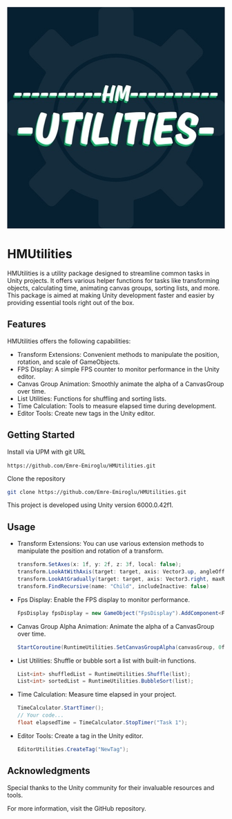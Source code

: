 <img src="icon.jpg" width="512" height="512" alt="HMUtilities Logo">

# HMUtilities
HMUtilities is a utility package designed to streamline common tasks in Unity projects. It offers various helper functions for tasks like transforming objects, calculating time, animating canvas groups, sorting lists, and more. This package is aimed at making Unity development faster and easier by providing essential tools right out of the box.

## Features
HMUtilities offers the following capabilities:
* Transform Extensions: Convenient methods to manipulate the position, rotation, and scale of GameObjects.
* FPS Display: A simple FPS counter to monitor performance in the Unity editor.
* Canvas Group Animation: Smoothly animate the alpha of a CanvasGroup over time.
* List Utilities: Functions for shuffling and sorting lists.
* Time Calculation: Tools to measure elapsed time during development.
* Editor Tools: Create new tags in the Unity editor.

## Getting Started
Install via UPM with git URL

`https://github.com/Emre-Emiroglu/HMUtilities.git`

Clone the repository
```bash
git clone https://github.com/Emre-Emiroglu/HMUtilities.git
```
This project is developed using Unity version 6000.0.42f1.

## Usage
* Transform Extensions: You can use various extension methods to manipulate the position and rotation of a transform.
    ```csharp
    transform.SetAxes(x: 1f, y: 2f, z: 3f, local: false);
    transform.LookAtWithAxis(target: target, axis: Vector3.up, angleOffset: 45f);
    transform.LookAtGradually(target: target, axis: Vector3.right, maxRadiansDelta: .1f, stableUpVector: false)
    transform.FindRecursive(name: "Child", includeInactive: false)
    ```

* Fps Display: Enable the FPS display to monitor performance.
    ```csharp
    FpsDisplay fpsDisplay = new GameObject("FpsDisplay").AddComponent<FpsDisplay>();
    ```

* Canvas Group Alpha Animation: Animate the alpha of a CanvasGroup over time.
    ```csharp
    StartCoroutine(RuntimeUtilities.SetCanvasGroupAlpha(canvasGroup, 0f, 1f));
    ```

* List Utilities: Shuffle or bubble sort a list with built-in functions.
    ```csharp
    List<int> shuffledList = RuntimeUtilities.Shuffle(list);
    List<int> sortedList = RuntimeUtilities.BubbleSort(list);
    ```

* Time Calculation: Measure time elapsed in your project.
    ```csharp
    TimeCalculator.StartTimer();
    // Your code...
    float elapsedTime = TimeCalculator.StopTimer("Task 1");
    ```

* Editor Tools: Create a tag in the Unity editor.
    ```csharp
    EditorUtilities.CreateTag("NewTag");
    ```

## Acknowledgments
Special thanks to the Unity community for their invaluable resources and tools.

For more information, visit the GitHub repository.
